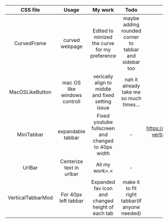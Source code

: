 | CSS file | Usage | My work | Todo | Reference |
| :---: | :---: | :---: | :---: | :---: |
| CurvedFrame | curved webpage | Edited to minized the curve for my preference | maybe adding rounded corner to tabbar and sidebar too | update later.. |
| MacOSLikeButton | mac OS like windows controll | verically align to middle and fixed setting issue | nah it already take me so much times... | update later.. |
| MiniTabbar | expandable tabbar | Fixed youtube fullscreen and changed to 40px width | - | https://forum.vivaldi.net/topic/82900/collapsing-vertical-tabs-that-expand-on-hover-with-and-without-floating-tabs/13 |
| UrlBar | Centerize text in urlbar | All my work>.< | - | me |
| VerticalTabbarMod | For 40px left tabbar | Expanded fav icon and changed height of each tab | make it to fit right tabbar(if anyone needed) | me again |
